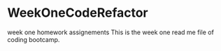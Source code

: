 # WeekOneCodeRefactor
week one homework assignements
This is the week one read me file of coding bootcamp.

